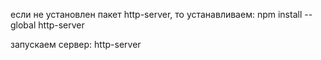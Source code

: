 если не установлен пакет http-server, то устанавливаем:
npm install --global http-server

запускаем сервер:
http-server
